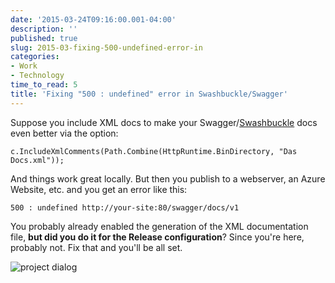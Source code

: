 ```yaml
---
date: '2015-03-24T09:16:00.001-04:00'
description: ''
published: true
slug: 2015-03-fixing-500-undefined-error-in
categories:
- Work
- Technology
time_to_read: 5
title: 'Fixing "500 : undefined" error in Swashbuckle/Swagger'
---
```


Suppose you include XML docs to make your Swagger/[Swashbuckle](https://github.com/domaindrivendev/Swashbuckle) docs even better via the option:

    c.IncludeXmlComments(Path.Combine(HttpRuntime.BinDirectory, "Das Docs.xml"));

And things work great locally. But then you publish to a webserver, an Azure Website, etc. and you get an error like this:

    500 : undefined http://your-site:80/swagger/docs/v1

You probably already enabled the generation of the XML documentation file, **but did you do it for the Release configuration**? Since you're here, probably not. Fix that and you'll be all set.

![project dialog](project-dialog.png)